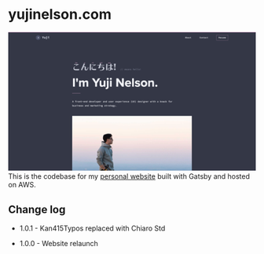 # yujinelson.com

![Screenshot of yujinelson.com](static/yujinelson.com.png)
This is the codebase for my [personal website](https://yujinelson.com) built with Gatsby and hosted on AWS.

## Change log

- 1.0.1 - Kan415Typos replaced with Chiaro Std

- 1.0.0 - Website relaunch

